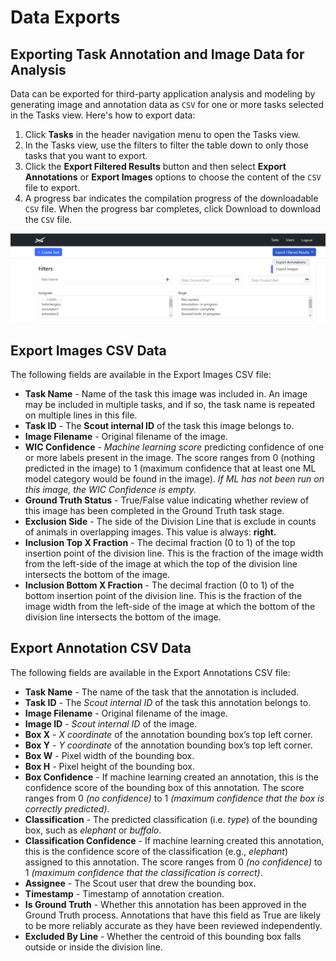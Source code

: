 # Data Exports

## Exporting Task Annotation and Image Data for Analysis

Data can be exported for third-party application analysis and modeling by generating image and annotation data as `CSV` for one or more tasks selected in the Tasks view. Here's how to export data:

1. Click **Tasks** in the header navigation menu to open the Tasks view.
2. In the Tasks view, use the filters to filter the table down to only those tasks that you want to export.
3. Click the **Export Filtered Results** button and then select **Export Annotations** or **Export Images** options to choose the content of the `CSV` file to export.
4. A progress bar indicates the compilation progress of the downloadable `CSV` file. When the progress bar completes, click Download to download the `CSV` file.

![ttexport](assets/images/tasktable-exportoptions.png)

## Export Images CSV Data

The following fields are available in the Export Images CSV file:

* **Task Name** - Name of the task this image was included in. An image may be included in multiple tasks, and if so, the task name is repeated on multiple lines in this file.
* **Task ID** - The **Scout internal ID** of the task this image belongs to.
* **Image Filename** - Original filename of the image.
* **WIC Confidence** - *Machine learning score* predicting confidence of one or more labels present in the image. The score ranges from 0 (nothing predicted in the image) to 1 (maximum confidence that at least one ML model category would be found in the image). *If ML has not been run on this image, the WIC Confidence is empty.*
* **Ground Truth Status** - True/False value indicating whether review of this image has been completed in the Ground Truth task stage.
* **Exclusion Side** - The side of the Division Line that is exclude in counts of animals in overlapping images. This value is always: **right.**
* **Inclusion Top X Fraction** - The decimal fraction (0 to 1) of the top insertion point of the division line. This is the fraction of the image width from the left-side of the image at which the top of the division line intersects the bottom of the image.
* **Inclusion Bottom X Fraction** - The decimal fraction (0 to 1) of the bottom insertion point of the division line. This is the fraction of the image width from the left-side of the image at which the bottom of the division line intersects the bottom of the image.

## Export Annotation CSV Data

The following fields are available in the Export Annotations CSV file:

* **Task Name** - The name of the task that the annotation is included.
* **Task ID** - The *Scout internal ID* of the task this annotation belongs to.
* **Image Filename** - Original filename of the image.
* **Image ID** - *Scout internal ID* of the image.
* **Box X** - *X coordinate* of the annotation bounding box’s top left corner.
* **Box Y** - *Y coordinate* of the annotation bounding box’s top left corner.
* **Box W** - Pixel width of the bounding box.
* **Box H** - Pixel height of the bounding box.
* **Box Confidence** - If machine learning created an annotation, this is the confidence score of the bounding box of this annotation. The score ranges from 0 *(no confidence)* to 1 *(maximum confidence that the box is correctly predicted)*.
* **Classification** - The predicted classification (i.e. *type*) of the bounding box, such as *elephant* or *buffalo*.
* **Classification Confidence** - If machine learning created this annotation, this is the confidence score of the classification (e.g., *elephant*) assigned to this annotation. The score ranges from 0 *(no confidence)* to 1 *(maximum confidence that the classification is correct)*.
* **Assignee** - The Scout user that drew the bounding box.
* **Timestamp** - Timestamp of annotation creation.
* **Is Ground Truth** - Whether this annotation has been approved in the Ground Truth process. Annotations that have this field as True are likely to be more reliably accurate as they have been reviewed independently.
* **Excluded By Line** - Whether the centroid of this bounding box falls outside or inside the division line.

